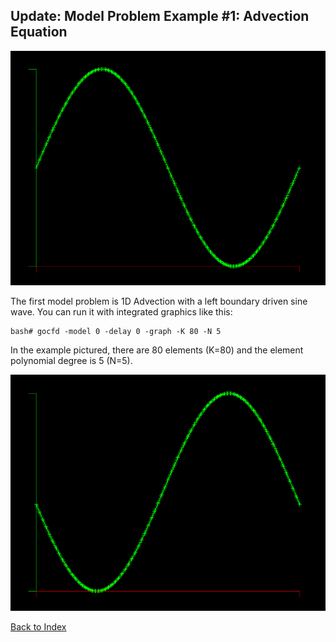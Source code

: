 ## Update: Model Problem Example #1: Advection Equation
<span style="display:block;text-align:center">![](../images/Advect1D-0.PNG)</span>

The first model problem is 1D Advection with a left boundary driven sine wave. You can run it with integrated graphics like this:
```
bash# gocfd -model 0 -delay 0 -graph -K 80 -N 5
```

In the example pictured, there are 80 elements (K=80) and the element polynomial degree is 5 (N=5).

<span style="display:block;text-align:center">![](../images/Advect1D-1.PNG)</span>


[Back to Index](../CHANGELOG-2D.md)
